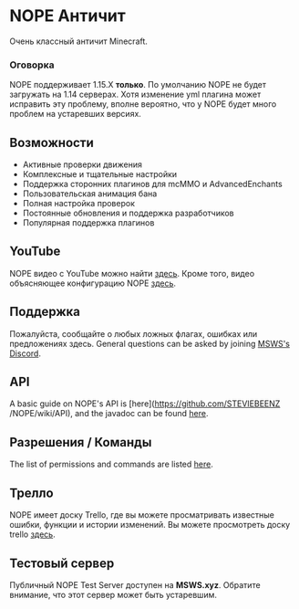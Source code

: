 # NOPE Античит
Очень классный античит Minecraft.

### Оговорка
NOPE поддерживает 1.15.X **только**. По умолчанию NOPE не будет загружать на 1.14 серверах. Хотя изменение yml плагина может исправить эту проблему, вполне вероятно, что у NOPE будет много проблем на устаревших версиях.

## Возможности
* Активные проверки движения
* Комплексные и тщательные настройки
* Поддержка сторонних плагинов для mcMMO и AdvancedEnchants
* Пользовательская анимация бана
* Полная настройка проверок
* Постоянные обновления и поддержка разработчиков
* Популярная поддержка плагинов

## YouTube
NOPE видео с YouTube можно найти [здесь](https://www.youtube.com/watch?v=QNumBz-Phwg). Кроме того, видео объясняющее конфигурацию NOPE [здесь](https://www.youtube.com/watch?v=XVuXKsJEAkQ).

## Поддержка
Пожалуйста, сообщайте о любых ложных флагах, ошибках или предложениях здесь. General questions can be asked by joining [MSWS's Discord](https://nope.msws.xyz/discord).

## API
A basic guide on NOPE's API is \[here\](https://github.com/STEVIEBEENZ /NOPE/wiki/API), and the javadoc can be found [here](http://docs.msws.xyz).

## Разрешения / Команды
The list of permissions and commands are listed [here](https://github.com/STEVIEBEENZ/NOPE/wiki/Permissions).

## Трелло
NOPE имеет доску Trello, где вы можете просматривать известные ошибки, функции и истории изменений. Вы можете просмотреть доску trello [здесь](https://nope.msws.xyz/trello).

## Тестовый сервер
Публичный NOPE Test Server доступен на **MSWS.xyz**. Обратите внимание, что этот сервер может быть устаревшим.
